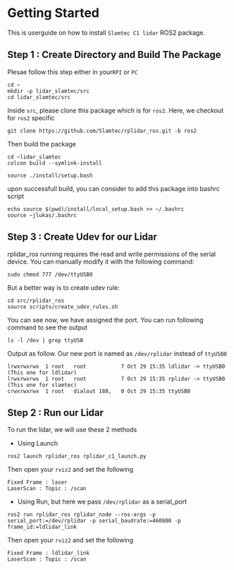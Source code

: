 # Getting Started

This is userguide on how to install `Slamtec C1 lidar` ROS2 package.

## Step 1 : Create Directory and Build The Package

Plesae follow this step either in your`RPI` or `PC`
```
cd ~
mkdir -p lidar_slamtec/src
cd lidar_slamtec/src
```

Inside `src`, please clone this package which is for `ros2`. Here, we checkout for `ros2` specific
```
git clone https://github.com/Slamtec/rplidar_ros.git -b ros2
```

Then build the package
```
cd ~lidar_slamtec
colcon build --symlink-install

source ./install/setup.bash
```

upon successfull build, you can consider to add this package into bashrc script
```
echo source $(pwd)/install/local_setup.bash >> ~/.bashrc
source ~jlukas/.bashrc
```

## Step 3 : Create Udev for our Lidar

rplidar_ros running requires the read and write permissions of the serial device. You can manually modify it with the following command:
```
sudo chmod 777 /dev/ttyUSB0
```

But a better way is to create udev rule:
```
cd src/rplidar_ros
source scripts/create_udev_rules.sh
```

You can see now, we  have assigned the port. You can run following command to see the output
```
ls -l /dev | grep ttyUSB
```

Output as follow. Our new port is named as `/dev/rplidar` instead of `ttyUSB0`
```
lrwxrwxrwx  1 root   root           7 Oct 29 15:35 ldlidar -> ttyUSB0 (This one for ldlidar)
lrwxrwxrwx  1 root   root           7 Oct 29 15:35 rplidar -> ttyUSB0 (This one for slamtec)
crwxrwxrwx  1 root   dialout 188,   0 Oct 29 15:35 ttyUSB0
```

## Step 2 : Run our Lidar

To run the lidar, we will use these 2 methods

* Using Launch
```
ros2 launch rplidar_ros rplidar_c1_launch.py
```
Then open your `rviz2` and set the following
```
Fixed Frame : laser
LaserScan : Topic : /scan
```

* Using Run, but here we pass `/dev/rplidar` as a serial_port
```
ros2 run rplidar_ros rplidar_node --ros-args -p serial_port:=/dev/rplidar -p serial_baudrate:=460800 -p frame_id:=ldlidar_link
```

Then open your `rviz2` and set the following
```
Fixed Frame : ldlidar_link
LaserScan : Topic : /scan
```
